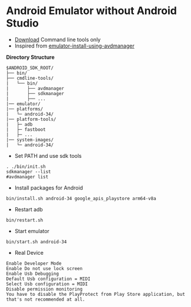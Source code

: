 # Android Emulator without Android Studio

- [Download](https://developer.android.com/studio#command-line-tools-only) Command line tools only
- Inspired from [emulator-install-using-avdmanager](https://gist.github.com/mrk-han/66ac1a724456cadf1c93f4218c6060ae)

**Directory Structure**
```
$ANDROID_SDK_ROOT/
├── bin/
├── cmdline-tools/
|   └── bin/
|       ├── avdmanager
|       ├── sdkmanager
|       ├── ...
|── emulator/
|── platforms/
|   └─ android-34/
|── platform-tools/
|   ├─ adb
|   ├─ fastboot
|   ├─ ...
|── system-images/
|   └─ android-34/
```

- Set PATH and use sdk tools
```
. ./bin/init.sh
sdkmanager --list
#avdmanager list
```

- Install packages for Android
```
bin/install.sh android-34 google_apis_playstore arm64-v8a
```

- Restart adb
```
bin/restart.sh
```

- Start emulator
```
bin/start.sh android-34
```

- Real Device
```
Enable Developer Mode
Enable Do not use lock screen
Enable Usb Debugging
Default Usb configuration = MIDI
Select Usb configuration = MIDI
Disable permission monitoring
You have to disable the PlayProtect from Play Store application, but that's not recommended at all.
```
